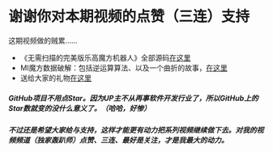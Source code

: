 # 谢谢你对本期视频的点赞（三连）支持

这期视频做的贼累……
- 《无需扫描的完美版乐高魔方机器人》全部源码[在这里](./Source/)
- MI魔方数据破解：包括逆运算算法、以及一个曲折的故事，[在这里](./Hacker/)
- 送给大家的礼物[在这里](./Gift/)

##### GitHub项目不用点Star。因为UP主不从再事软件开发行业了，所以GitHub上的Star数就变的没什么意义了。（哈哈，好惨）
##### 不过还是希望大家给与支持，这样才能更有动力把系列视频继续做下去。对我的视频频道（独家轰趴师）点赞、三连、最好是关注，才是我最大的动力。